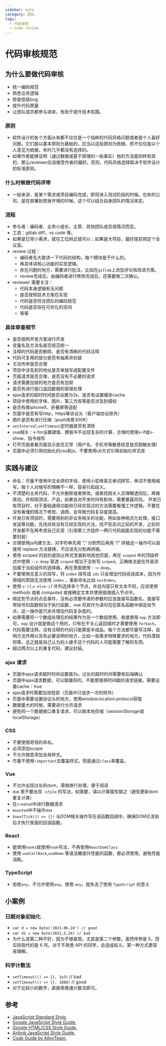 ```yaml
---
sidebar: auto
category: 团队
tags:
  - 代码审核
  - code review
---
```


# 代码审核规范

## 为什么要做代码审核
* 统一编码规范
* 熟悉业务逻辑
* 排查低级bug
* 提升代码质量
* 让团队成员都参与进来，有助于提升技术氛围。

### 原则
* 软件设计的各个方面从来都不仅仅是一个纯粹的代码风格问题或者是个人喜好问题。它们是以基本原则为基础的，应当以这些原则为依据，而不仅仅是以个人意见为依据，有时几乎都没有选择的。
* 如果作者能够证明（通过数据或基于原理的一些事实）他的方法是同样有效的，那么reviewer应该接受作者的偏好。否则，代码风格选择取决于软件设计的标准原则。

### 什么时候做代码评审
* 一般来讲，是某个需求或项目编码完成，即将进入测试阶段的时候。也有的公司，是在部署到预发环境的时候。这个可以结合自身团队的情况来定。

### 流程
* 参与者：编码者、业务小组长、主管、其他团队成员视情况而定。
* 工具：gitlab diff，vs code 等。
* 如果是日常小需求，就在工位附近就可以；如果是大项目，最好提前预定个会议室。
* review 过程：
  - 编码者先大致讲一下代码的结构，每个模块是干什么的。
  - 再具体讲核心功能的实现逻辑。
  - 存在问题的地方，需要进行批注，比如在`gitlab`上添加评论和改进方案。
  - review完成后，由编码者进行修改完成后，还需要做二次确认。
* reviewer 需要关注：
  - 代码本身逻辑有无问题
  - 是否按照技术方案在实现
  - 代码是否符合团队的编码规范
  - 代码是否存在可优化的空间
  - 等等

### 具体审查细节
* 是否按照开发方案进行开发
* 变量名及方法名是否规范统一
* 注释的代码是否删除、是否有清晰的代码注释
* 代码可复用的部分是否有抽离并封装
* 方法传参是否合理
* 项目中涉及到的地址是否单独写成配置文件
* 页面请求是否合理，是否没有不必要的请求
* 请求需要加锁的地方是否有加锁
* 是否有进行接口返回数据的容错处理
* ajax请求的超时时间是否设置为3s、是否有设置缓存cache
* 项目中使用的字体、图片、第三方库等是否涉及到侵权
* 是否有做iphoneX、折叠屏等适配
* 页面中是否有写http，https等协议头（客户端协议除外）
* 图片是否有进行压缩（push场景300K）
* `setInterval`,`setTimeout`定时器是否有清除
* vue相关：v-for设置键值、模板中不出现复杂的计算、合理的使用v-if或v-show、指令缩写
* 打开页面查看页面显示是否正常（用户名、手机号等敏感信息是否脱敏处理）
* 页面中必须引用初始化的css和js，不要使用cb方式引用初始化样式库

## 实践与建议
* 命名：尽量不使用中文全拼的字母，使用小驼峰英文单词拼写，单词不使用缩写。每个人对缩写的理解不一样，容易引起歧义。
* 不清楚的业务代码，不允许删除或者修改。或者找相关人员理解透彻后，再做改动。并知晓测试、产品，如果会对开发时间有影响，需要暴露风险。
开发已有项目时，对于基础通用功能和已经实现过的方法需要看懂工作逻辑，不要在没有看懂的情况下修改、调用，会导致代码复杂度提高。
* 开发已有项目时，需要用到的非业务相关的功能，例如各种格式化处理，接口发送等功能，先找找有没有已经实现的方法，找不到去问之前的开发，之前的开发都不在再考虑自己实现（引用第三方组件一两行代码就能实现的功能不需要封装）
* 合理使用js内建方法，对字符串先用 “,” 分割然后再用 “/” 拼接这一操作可以直接用 replace 方法替换，不应该先分割再拼接。
* 使用 scoped 的目的是防止样式泄漏影响其他页面，再在 `scoped` 中的顶级样式中使用 `::v-deep` 穿透 `scoped` 相当于没有写 `scoped`。正确做法是在外层添加属于当前组件的选择器，再在里面使用 `::v-deep`。
* 不要使用无意义的简写，将 `index` 简写成 `idx` 只会增加代码阅读成本，因为作用域的原因无法使用 `index` ，重新命名比如 `xxxIndex`。
* 使用 `v-if`,`v-else-if` 并列选择多个节点，并且内容只有文本不同，应该使用 methods 或者 computed 直接确定文本并使用插值插入节点中。
* 绑定到节点的点击事件，没有必须要传递的参数时应该直接写函数名，直接写带括号的函数相当于执行函数，vue 将其作为语句包在匿名函数中绑定给节点，这一操作是冗余并增加代码复杂度的。
* 如果需要将一个数组处理后的结果作为另一个数组使用，直接使用 `map` 方法即可，`map` 设计就是做这个用的，只有在不关心返回值时才需要使用 `forEach`。
* 代码需要注释，没有注释的代码只能算是半成品。每个方法都尽量写注释，说明方法作用以及有必要说明的地方，比如一些需求特殊要求的地方，代码潜规则等，总之就是自己认为别人接手这个代码的人可能需要了解的东西。
* 超过两次以上的重复代码，建议封装。

### ajax 请求
* 页面中ajax请求超时时间设置值3s，过长的超时时间需要和后端确认
* 页面中ajax请求数据，可以取缓存的，不能使用带时间戳的请求链接，需要设置cache：true
* ajax请求时需要加进程锁（页面中只请求一次的除外）
* 页面中需要设置协议头的地方，使用window.location.protocol获取
* 数据量大的时候，需要进行分页请求
* 避免同一个数据接口重复请求，可以做本地存储（sessionStorage或localStorage）

### CSS
* 不要使用奇怪的命名。
* 必须添加scope
* 不允许随意添加全局样式。
* 尽量不使用`!important`去覆盖样式，而是通过`class`来覆盖。

### Vue
* 不允许出现过长的dom，需做换行处理，便于阅读
* `dom` 里不要出现 `:style` 的写法，如需要，请以计算属性替之（避免更新dom重复计算）
* 在`created`中进行数据请求
* `mounted`中不操作`dom`
* `$nextTick(() => {})` 与DOM相关操作写在该函数回调中，确保DOM已渲染后才执行里面的回调函数。

### React
* 能使用`hooks`就使用`hook`写法，不再使用`ReactDomClass` 
* 使用 `useCallBack`,`useMemo` 等语法糖提升性能的函数，都必须使用，避免性能消耗。

### TypeScript
* 拒绝`any`，不允许使用`any`。使用 `any`，就失去了使用 `TypeScript` 的意义

## 小案例

### 日期对象初始化
* `var d = new Date('2021-06-24') // good`
* `var d1 = new Date(2021,5,24) // bad`
* 为什么说第二种不好，因为不够直观，尤其是第二个参数，虽然传参是 5，而实际指代的是 6 月。对于不熟悉 API 的同学，会造成歧义。第一种方式更容易理解。

### 科学计数法
* `setTimeout(() => {}, 1e3)` // bad
* `setTimeout(() => {}, 1000)` // good
* 对于比较小的数字，直接用普通计数法即可。

## 参考
* [JavaScript Standard Style.]( https://standardjs.com/rules.html)
* [Google JavaScript Style Guide.]( https://google.github.io/styleguide/jsguide.html)
* [Google HTML/CSS Style Guide.]( https://google.github.io/styleguide/htmlcssguide.html)
* [Airbnb JavaScript Style Guide.]( https://github.com/airbnb/javascript)
* [Code Guide by AlloyTeam.]( https://alloyteam.github.io/CodeGuide/)


